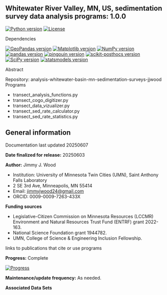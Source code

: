 
## Whitewater River Valley, MN, US, sedimentation survey data analysis programs: 1.0.0

[![Python version](https://img.shields.io/badge/python-3.10.4-yellow)](https://www.python.org/downloads/release/python-3104/)
[![License](https://img.shields.io/badge/License-MIT-yellow)](https://github.com/wood1466/analysis-whitewater-basin-mn-sedimentation-surveys-jjwood/blob/main/LICENSE)

Dependencies

[![GeoPandas version](https://img.shields.io/badge/geopandas-0.12.2-yellow)](https://pypi.org/project/geopandas/0.12.2/)
[![Matplotlib version](https://img.shields.io/badge/matplotlib-3.6.3-yellow)](https://pypi.org/project/matplotlib/3.6.3/)
[![NumPy version](https://img.shields.io/badge/numpy-1.24.1-yellow)](https://pypi.org/project/numpy/1.24.1/)
[![pandas version](https://img.shields.io/badge/pandas-1.5.3-yellow)](https://pypi.org/project/pandas/1.5.3/)
[![pingouin version](https://img.shields.io/badge/pingouin-0.5.5-yellow)](https://pypi.org/project/pingouin/0.5.5/)
[![scikit-posthocs version](https://img.shields.io/badge/scikit--posthocs-0.7.0-yellow)](https://pypi.org/project/scikit-posthocs/0.7.0/)
[![SciPy version](https://img.shields.io/badge/scipy-1.10.0-yellow)](https://pypi.org/project/scipy/1.10.0/)
[![statsmodels version](https://img.shields.io/badge/statsmodels-0.14.0-yellow)](https://pypi.org/project/statsmodels/0.14.0/)

Abstract 

Repository: analysis-whitewater-basin-mn-sedimentation-surveys-jjwood
Programs
- transect_analysis_functions.py
- transect_cogo_digitizer.py
- transect_data_vizualizer.py
- transect_sed_rate_calculator.py
- transect_sed_rate_statistics.py


## General information
Documentation last updated 20250607

**Date finalized for release:** 20250603

**Author:** Jimmy J. Wood
- Institution: University of Minnesota Twin Cities (UMN), Saint Anthony Falls Laboratory
- 2 SE 3rd Ave, Minneapolis, MN 55414
- Email: <jimmyjwood24@gmail.com>
- ORCID: 0009-0009-7263-433X
  
**Funding sources**
- Legislative-Citizen Commission on Minnesota Resources (LCCMR) Environment and Natural Resources Trust Fund (ENTRF) grant 2022-163.
- National Science Foundation grant 1944782.
- UMN, College of Science & Engineering Inclusion Fellowship.

links to publications that cite or use programs

**Progress:** Complete

[![Progress](https://img.shields.io/badge/Progress-complete-yellow)](https://github.com/wood1466/analysis-whitewater-basin-mn-sedimentation-surveys-jjwood/blob/main)

**Maintenance/update frequency:** As needed. 



**Associated Data Sets**
